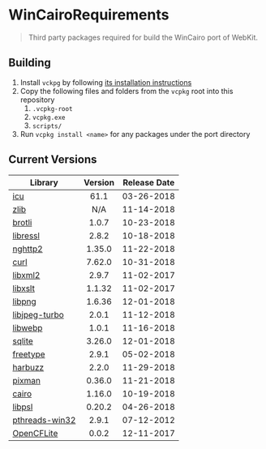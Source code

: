 # WinCairoRequirements
> Third party packages required for build the WinCairo port of WebKit. 

## Building

1. Install `vckpg` by following [its installation instructions](https://github.com/Microsoft/vcpkg)
2. Copy the following files and folders from the `vcpkg` root into this repository
    1. `.vcpkg-root`
    2. `vcpkg.exe`
    2. `scripts/`
3. Run `vcpkg install <name>` for any packages under the port directory


## Current Versions

| Library | Version | Release Date |
|---|:---:|:---:|
| [icu](http://site.icu-project.org) | 61.1 | 03-26-2018 |
| [zlib](https://github.com/Dead2/zlib-ng) | N/A | 11-14-2018 |
| [brotli](https://github.com/google/brotli) | 1.0.7 | 10-23-2018 |
| [libressl](https://www.libressl.org) | 2.8.2 | 10-18-2018 |
| [nghttp2](https://nghttp2.org) | 1.35.0 | 11-22-2018 |
| [curl](https://curl.haxx.se) | 7.62.0 | 10-31-2018 |
| [libxml2](http://xmlsoft.org/) | 2.9.7 | 11-02-2017 |
| [libxslt](http://xmlsoft.org/libxslt/) | 1.1.32 | 11-02-2017 |
| [libpng](http://www.libpng.org/pub/png/libpng.html) | 1.6.36 | 12-01-2018 |
| [libjpeg-turbo](http://libjpeg-turbo.virtualgl.org) | 2.0.1 | 11-12-2018 |
| [libwebp](https://github.com/webmproject/libwebp) | 1.0.1 | 11-16-2018 |
| [sqlite](http://sqlite.org) | 3.26.0 | 12-01-2018 |
| [freetype](https://www.freetype.org) | 2.9.1 | 05-02-2018 |
| [harbuzz](https://www.freedesktop.org/wiki/Software/HarfBuzz) | 2.2.0 | 11-29-2018 | 
| [pixman](http://www.pixman.org) | 0.36.0 | 11-21-2018 |
| [cairo](https://www.cairographics.org) | 1.16.0 | 10-19-2018 |
| [libpsl](https://github.com/rockdaboot/libpsl) | 0.20.2 | 04-26-2018 |
| [pthreads-win32](https://sourceforge.net/projects/pthreads4w/) | 2.9.1 | 07-12-2012 |
| [OpenCFLite](https://github.com/fujii/OpenCFLite) | 0.0.2 | 12-11-2017 |
